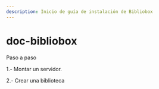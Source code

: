 ```yaml
---
description: Inicio de guía de instalación de Bibliobox
---
```


# doc-bibliobox

Paso a paso

1.- Montar un servidor.

2.- Crear una biblioteca

